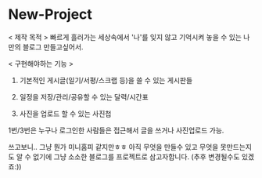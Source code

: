 # New-Project

< 제작 목적 >
빠르게 흘러가는 세상속에서 '나'를 잊지 않고 기억시켜 놓을 수 있는 나만의 블로그 만들고싶어서.

< 구현해야하는 기능 >
1) 기본적인 게시글(일기/서평/스크랩 등)을 쓸 수 있는 게시판들

2) 일정을 저장/관리/공유할 수 있는 달력/시간표

3) 사진을 업로드 할 수 있는 사진첩

1번/3번은 누구나 로그인한 사람들은 접근해서 글을 쓰거나 사진업로드 가능.

쓰고보니.. 그냥 뭔가 미니홈피 같지만ㅎㅎ 아직 무엇을 만들수 있고 무엇을 못만드는지도 알 수 없기에 그냥 소소한 블로그를 프로젝트로 삼고자합니다. (추후 변경될수도 있겠죠:))
